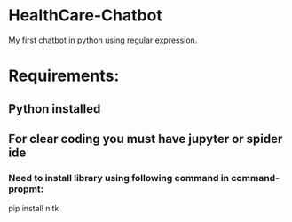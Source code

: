 # HealthCare-Chatbot
My first chatbot in python  using regular expression.


# Requirements:
## Python installed
## For clear coding you must have jupyter or spider ide


### Need to install library using following command in command-propmt:
pip install nltk 
